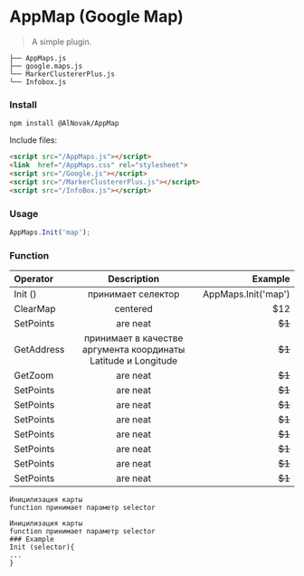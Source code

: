 # AppMap (Google Map)

> A simple plugin.

```text
├── AppMaps.js
├── google.maps.js
└── MarkerClustererPlus.js
└── Infobox.js
```
### Install

```shell
npm install @AlNovak/AppMap
```

Include files:

```html
<script src="/AppMaps.js"></script>
<link  href="/AppMaps.css" rel="stylesheet">
<script src="/Google.js"></script>
<script src="/MarkerClustererPlus.js"></script>
<script src="/InfoBox.js"></script>

```
### Usage


```javascript
AppMaps.Init('map');
```
### Function

| Operator                       | Description  |                Example |
|:-------------                  |:---------------------------:|          -------------:|
| Init  ()        | принимает селектор          |    AppMaps.Init('map') |
| ClearMap      | centered                    |                  $12   |
| SetPoints     | are neat                    |                 ~~$1~~ |
| GetAddress     | принимает в качестве аргумента координаты Latitude и Longitude                    |                 ~~$1~~ |
| GetZoom     | are neat                    |                 ~~$1~~ |
| SetPoints     | are neat                    |                 ~~$1~~ |
| SetPoints     | are neat                    |                 ~~$1~~ |
| SetPoints     | are neat                    |                 ~~$1~~ |
| SetPoints     | are neat                    |                 ~~$1~~ |
| SetPoints     | are neat                    |                 ~~$1~~ |
| SetPoints     | are neat                    |                 ~~$1~~ |
| SetPoints     | are neat                    |                 ~~$1~~ |


``` text 
Иницилизация карты 
function принимает параметр selector
```
``` javscript
Иницилизация карты 
function принимает параметр selector
### Example
Init (selector){
...
}
```
